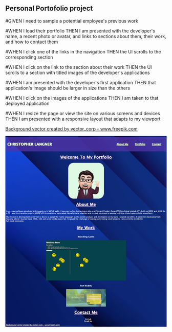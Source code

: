 ## Personal Portofolio project


#GIVEN I need to sample a potential employee's previous work

#WHEN I load their portfolio
THEN I am presented with the developer's name, a recent photo or avatar, and links to sections about them, their work, and how to contact them

#WHEN I click one of the links in the navigation
THEN the UI scrolls to the corresponding section

#WHEN I click on the link to the section about their work
THEN the UI scrolls to a section with titled images of the developer's applications

#WHEN I am presented with the developer's first application
THEN that application's image should be larger in size than the others

#WHEN I click on the images of the applications
THEN I am taken to that deployed application

#WHEN I resize the page or view the site on various screens and devices
THEN I am presented with a responsive layout that adapts to my viewport

<a href='https://www.freepik.com/vectors/background'>Background vector created by vector_corp - www.freepik.com</a>

![full site screen print](./assets/fullsite.png)